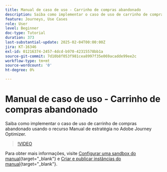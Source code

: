 ```yaml
---
title: Manual de caso de uso - Carrinho de compras abandonado
description: Saiba como implementar o caso de uso de carrinho de compras abandonado usando o recurso Manual no Adobe Journey Optimizer (AJO).
feature: Journeys, Use Cases
role: User
level: Beginner
doc-type: Tutorial
duration: 373
last-substantial-update: 2025-02-04T00:00:00Z
jira: KT-16346
exl-id: 01216374-2457-4dcd-b970-42315578bb1a
source-git-commit: 7d10b8f053f981cea8997f35e069acadde99ee2c
workflow-type: tm+mt
source-wordcount: '0'
ht-degree: 0%

---
```


# Manual de caso de uso - Carrinho de compras abandonado

Saiba como implementar o caso de uso de carrinho de compras abandonado usando o recurso Manual de estratégia no Adobe Journey Optimizer.

>[!VIDEO](https://video.tv.adobe.com/v/3443969/?learn=on&enablevpops&captions=por_br)

Para obter mais informações, visite [Configurar uma sandbox do manual](https://experienceleague.adobe.com/pt-br/docs/platform-learn/tutorials/use-case-playbooks/configure-a-playbook-sandbox){target="_blank"} e [Criar e publicar instâncias do manual](https://experienceleague.adobe.com/pt-br/docs/platform-learn/tutorials/use-case-playbooks/create-and-publish-a-playbook-instance){target="_blank"}.
